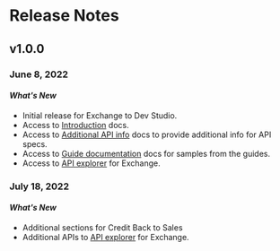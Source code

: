 # Release Notes

## v1.0.0 

### June 8, 2022

#### *What's New*
- Initial release for Exchange to Dev Studio.
- Access to [Introduction](?path=docs/introduction/exchange-intro.md) docs.
- Access to [Additional API info](?path=docs/getting-started/api-info.md) docs to provide additional info for API specs.
- Access to  [Guide documentation](?path=docs/introduction/exchange-boarding-guide.md) docs for samples from the guides.
- Access to [API explorer](../api?type=post&path=/v1/apis) for Exchange.

### July 18, 2022

#### *What's New*
- Additional sections for Credit Back to Sales
- Additional APIs to [API explorer](../api?type=post&path=/v1/apis) for Exchange.
